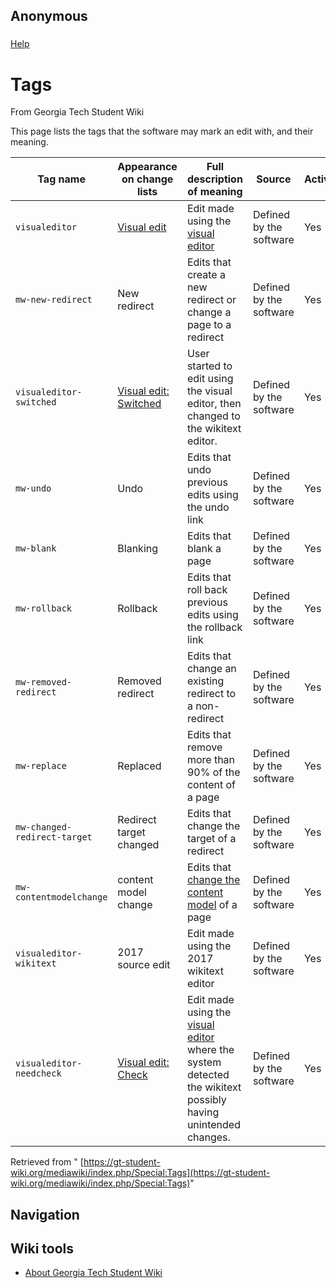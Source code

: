 ## Anonymous

### 
[Help](https://www.mediawiki.org/wiki/Special:MyLanguage/Manual:Tags)

# Tags

From Georgia Tech Student Wiki

This page lists the tags that the software may mark an edit with, and their meaning.

| Tag name | Appearance on change lists | Full description of meaning | Source | Active? | Tagged changes |
| --- | --- | --- | --- | --- | --- |
| `visualeditor` | [Visual edit](https://gt-student-wiki.org/mediawiki/index.php?title=GT_Student_Wiki:VisualEditor&action=edit&redlink=1 "GT Student Wiki:VisualEditor (page does not exist)") | Edit made using the [visual editor](https://gt-student-wiki.org/mediawiki/index.php?title=GT_Student_Wiki:VisualEditor&action=edit&redlink=1 "GT Student Wiki:VisualEditor (page does not exist)") | Defined by the software | Yes | [1,008 changes](https://gt-student-wiki.org/mediawiki/index.php?title=Special:RecentChanges&tagfilter=visualeditor "Special:RecentChanges") |
| `mw-new-redirect` | New redirect | Edits that create a new redirect or change a page to a redirect | Defined by the software | Yes | [72 changes](https://gt-student-wiki.org/mediawiki/index.php?title=Special:RecentChanges&tagfilter=mw-new-redirect "Special:RecentChanges") |
| `visualeditor-switched` | [Visual edit: Switched](https://gt-student-wiki.org/mediawiki/index.php?title=GT_Student_Wiki:VisualEditor&action=edit&redlink=1 "GT Student Wiki:VisualEditor (page does not exist)") | User started to edit using the visual editor, then changed to the wikitext editor. | Defined by the software | Yes | [44 changes](https://gt-student-wiki.org/mediawiki/index.php?title=Special:RecentChanges&tagfilter=visualeditor-switched "Special:RecentChanges") |
| `mw-undo` | Undo | Edits that undo previous edits using the undo link | Defined by the software | Yes | [9 changes](https://gt-student-wiki.org/mediawiki/index.php?title=Special:RecentChanges&tagfilter=mw-undo "Special:RecentChanges") |
| `mw-blank` | Blanking | Edits that blank a page | Defined by the software | Yes | [6 changes](https://gt-student-wiki.org/mediawiki/index.php?title=Special:RecentChanges&tagfilter=mw-blank "Special:RecentChanges") |
| `mw-rollback` | Rollback | Edits that roll back previous edits using the rollback link | Defined by the software | Yes | [6 changes](https://gt-student-wiki.org/mediawiki/index.php?title=Special:RecentChanges&tagfilter=mw-rollback "Special:RecentChanges") |
| `mw-removed-redirect` | Removed redirect | Edits that change an existing redirect to a non-redirect | Defined by the software | Yes | [5 changes](https://gt-student-wiki.org/mediawiki/index.php?title=Special:RecentChanges&tagfilter=mw-removed-redirect "Special:RecentChanges") |
| `mw-replace` | Replaced | Edits that remove more than 90% of the content of a page | Defined by the software | Yes | [4 changes](https://gt-student-wiki.org/mediawiki/index.php?title=Special:RecentChanges&tagfilter=mw-replace "Special:RecentChanges") |
| `mw-changed-redirect-target` | Redirect target changed | Edits that change the target of a redirect | Defined by the software | Yes | [4 changes](https://gt-student-wiki.org/mediawiki/index.php?title=Special:RecentChanges&tagfilter=mw-changed-redirect-target "Special:RecentChanges") |
| `mw-contentmodelchange` | content model change | Edits that [change the content model](https://www.mediawiki.org/wiki/Special:MyLanguage/Help:ChangeContentModel) of a page | Defined by the software | Yes | [0 changes](https://gt-student-wiki.org/mediawiki/index.php?title=Special:RecentChanges&tagfilter=mw-contentmodelchange "Special:RecentChanges") |
| `visualeditor-wikitext` | 2017 source edit | Edit made using the 2017 wikitext editor | Defined by the software | Yes | [0 changes](https://gt-student-wiki.org/mediawiki/index.php?title=Special:RecentChanges&tagfilter=visualeditor-wikitext "Special:RecentChanges") |
| `visualeditor-needcheck` | [Visual edit: Check](https://gt-student-wiki.org/mediawiki/index.php?title=GT_Student_Wiki:VisualEditor&action=edit&redlink=1 "GT Student Wiki:VisualEditor (page does not exist)") | Edit made using the [visual editor](https://gt-student-wiki.org/mediawiki/index.php?title=GT_Student_Wiki:VisualEditor&action=edit&redlink=1 "GT Student Wiki:VisualEditor (page does not exist)") where the system detected the wikitext possibly having unintended changes. | Defined by the software | Yes | [0 changes](https://gt-student-wiki.org/mediawiki/index.php?title=Special:RecentChanges&tagfilter=visualeditor-needcheck "Special:RecentChanges") |

Retrieved from " [https://gt-student-wiki.org/mediawiki/index.php/Special:Tags](https://gt-student-wiki.org/mediawiki/index.php/Special:Tags)"

## Navigation

## Wiki tools

- [About Georgia Tech Student Wiki](https://gt-student-wiki.org/mediawiki/index.php/GT_Student_Wiki:About "GT Student Wiki:About")